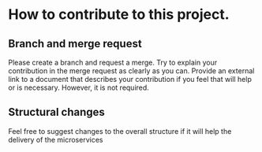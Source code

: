 # How to contribute to this project.

## Branch and merge request
Please create a branch and request a merge. Try to explain your contribution in the merge request as clearly as you can. Provide an external link to a document that describes your contribution if you feel that will help or is necessary. However, it is not required.

## Structural changes
Feel free to suggest changes to the overall structure if it will help the delivery of the microservices

